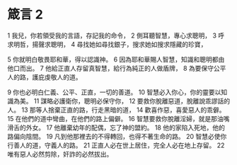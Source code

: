 # 箴言 2

1 我兒，你若領受我的言語，存記我的命令， 
2 側耳聽智慧，專心求聰明， 
3 呼求明哲，揚聲求聰明， 
4 尋找她如尋找銀子，搜求她如搜求隱藏的珍寶， 

5 你就明白敬畏耶和華，得以認識神。 
6 因為耶和華賜人智慧，知識和聰明都由他口而出。 
7 他給正直人存留真智慧，給行為純正的人做盾牌， 
8 為要保守公平人的路，護庇虔敬人的道。 

9 你也必明白仁義、公平、正直，一切的善道。 
10 智慧必入你心，你的靈要以知識為美。 
11 謀略必護衛你，聰明必保守你， 
12 要救你脫離惡道，脫離說乖謬話的人。 13 那等人捨棄正直的路，行走黑暗的道， 14 歡喜作惡，喜愛惡人的乖僻。 15 在他們的道中彎曲，在他們的路上偏僻。 16 智慧要救你脫離淫婦，就是那油嘴滑舌的外女。 17 他離棄幼年的配偶，忘了神的盟約。 18 他的家陷入死地，他的路偏向陰間。 19 凡到他那裡去的不得轉回，也得不著生命的路。 20 智慧必使你行善人的道，守義人的路。 21 正直人必在世上居住，完全人必在地上存留。 22 唯有惡人必然剪除，奸詐的必然拔出。
